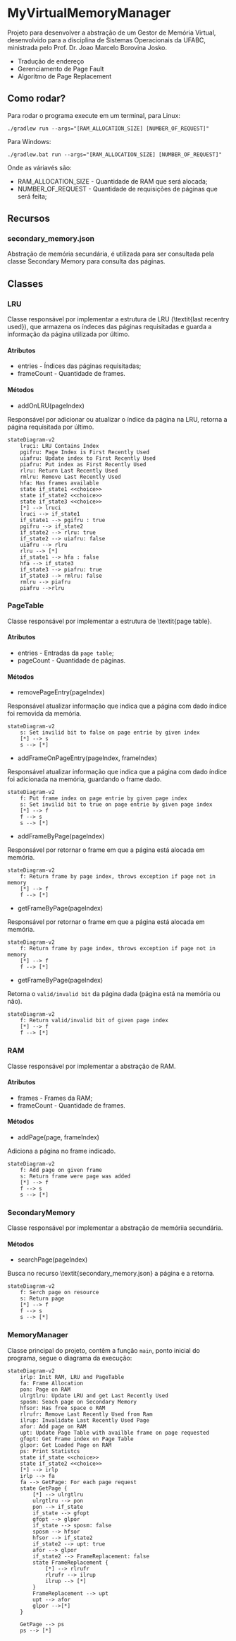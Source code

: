 # MyVirtualMemoryManager

Projeto para desenvolver a abstração de um Gestor de Memória Virtual, desenvolvido para a disciplina de Sistemas Operacionais da UFABC, ministrada pelo Prof. Dr. Joao Marcelo Borovina Josko.

- Tradução de endereço
- Gerenciamento de Page Fault
- Algoritmo de Page Replacement

## Como rodar?
Para rodar o programa execute em um terminal, para Linux:

`./gradlew run --args="[RAM_ALLOCATION_SIZE] [NUMBER_OF_REQUEST]"`


Para Windows:

`./gradlew.bat run --args="[RAM_ALLOCATION_SIZE] [NUMBER_OF_REQUEST]"`

Onde as váriavés são:
  - RAM_ALLOCATION_SIZE - Quantidade de RAM que será alocada;
  - NUMBER_OF_REQUEST - Quantidade de requisições de páginas que será feita;
  
## Recursos

### secondary_memory.json
Abstração de memória secundária, é utilizada para ser consultada pela classe Secondary Memory para consulta das páginas.

## Classes
### LRU
Classe responsável por implementar a estrutura de LRU (\textit{last recentry used}), que armazena os índeces das páginas requisitadas e guarda a informação da página utilizada por último.

#### Atributos
  - entries - Índices das páginas requisitadas;
  - frameCount - Quantidade de frames.

#### Métodos
  - addOnLRU(pageIndex)
  
Responsável por adicionar ou atualizar o índice da página na LRU, retorna a página requisitada por último.

```mermaid
stateDiagram-v2
    lruci: LRU Contains Index
    pgifru: Page Index is First Recently Used
    uiafru: Update index to First Recently Used
    piafru: Put index as First Recently Used
    rlru: Return Last Recently Used
    rmlru: Remove Last Recently Used
    hfa: Has frames available
    state if_state1 <<choice>>
    state if_state2 <<choice>>
    state if_state3 <<choice>>
    [*] --> lruci
    lruci --> if_state1
    if_state1 --> pgifru : true
    pgifru --> if_state2
    if_state2 --> rlru: true
    if_state2 --> uiafru: false
    uiafru --> rlru
    rlru --> [*]
    if_state1 --> hfa : false
    hfa --> if_state3
    if_state3 --> piafru: true
    if_state3 --> rmlru: false
    rmlru --> piafru
    piafru -->rlru
```
### PageTable
Classe responsável por implementar a estrutura de \textit{page table}.

#### Atributos
  - entries - Entradas da `page table`;
  - pageCount - Quantidade de páginas.

#### Métodos
  - removePageEntry(pageIndex)
  
  Responsável atualizar informação que indica que a página com dado índice foi removida da memória.
```mermaid
stateDiagram-v2
    s: Set invilid bit to false on page entrie by given index
    [*] --> s
    s --> [*]
```

  - addFrameOnPageEntry(pageIndex, frameIndex)
  
  Responsável atualizar informação que indica que a página com dado índice foi adicionada na memória, guardando o frame dado.
```mermaid
stateDiagram-v2
    f: Put frame index on page entrie by given page index
    s: Set invilid bit to true on page entrie by given page index
    [*] --> f
    f --> s
    s --> [*]
```

  - addFrameByPage(pageIndex)
  
  Responsável por retornar o frame em que a página está alocada em memória.
```mermaid
stateDiagram-v2
    f: Return frame by page index, throws exception if page not in memory
    [*] --> f
    f --> [*]
```

  - getFrameByPage(pageIndex)

Responsável por retornar o frame em que a página está alocada em memória.
```mermaid
stateDiagram-v2
    f: Return frame by page index, throws exception if page not in memory
    [*] --> f
    f --> [*]
```

  - getFrameByPage(pageIndex)

Retorna o `valid/invalid bit` da página dada (página está na memória ou não).
```mermaid
stateDiagram-v2
    f: Return valid/invalid bit of given page index
    [*] --> f
    f --> [*]
```

### RAM
Classe responsável por implementar a abstração de RAM.

#### Atributos
  - frames - Frames da RAM;
  - frameCount - Quantidade de frames.
  
#### Métodos
  - addPage(page, frameIndex)
  
Adiciona a página no frame indicado.
```mermaid
stateDiagram-v2
    f: Add page on given frame
    s: Return frame were page was added
    [*] --> f
    f --> s
    s --> [*]
```

### SecondaryMemory

Classe responsável por implementar a abstração de memóriia secundária.

#### Métodos
  - searchPage(pageIndex)
  
Busca no recurso \textit{secondary\_memory.json} a página e a retorna.
```mermaid
stateDiagram-v2
    f: Serch page on resource
    s: Return page
    [*] --> f
    f --> s
    s --> [*]
```
### MemoryManager
Classe principal do projeto, contêm a função `main`, ponto inicial do programa, segue o diagrama da execução:

```mermaid
stateDiagram-v2
    irlp: Init RAM, LRU and PageTable
    fa: Frame Allocation
    pon: Page on RAM
    ulrgtlru: Update LRU and get Last Recently Used
    sposm: Seach page on Secondary Memory
    hfsor: Has free space o RAM
    rlrufr: Remove Last Recently Used from Ram
    ilrup: Invalidate Last Recently Used Page
    afor: Add page on RAM
    upt: Update Page Table with availble frame on page requested
    gfopt: Get Frame index on Page Table
    glpor: Get Loaded Page on RAM
    ps: Print Statistcs
    state if_state <<choice>>
    state if_state2 <<choice>>
    [*] --> irlp
    irlp --> fa
    fa --> GetPage: For each page request
    state GetPage {
        [*] --> ulrgtlru
        ulrgtlru --> pon
        pon --> if_state
        if_state --> gfopt
        gfopt --> glpor
        if_state --> sposm: false
        sposm --> hfsor
        hfsor --> if_state2
        if_state2 --> upt: true
        afor --> glpor
        if_state2 --> FrameReplacement: false
        state FrameReplacement {
            [*] --> rlrufr
            rlrufr --> ilrup
            ilrup --> [*]
        }
        FrameReplacement --> upt
        upt --> afor
        glpor -->[*]
    }

    GetPage --> ps
    ps --> [*]

```
